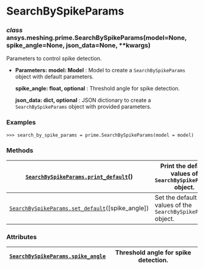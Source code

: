 <!-- vale off -->

<a id="searchbyspikeparams"></a>

# SearchBySpikeParams

<a id="ansys.meshing.prime.SearchBySpikeParams"></a>

### *class* ansys.meshing.prime.SearchBySpikeParams(model=None, spike_angle=None, json_data=None, \*\*kwargs)

Parameters to control spike detection.

* **Parameters:**
  **model: Model**
  : Model to create a `SearchBySpikeParams` object with default parameters.

  **spike_angle: float, optional**
  : Threshold angle for spike detection.

  **json_data: dict, optional**
  : JSON dictionary to create a `SearchBySpikeParams` object with provided parameters.

### Examples

```pycon
>>> search_by_spike_params = prime.SearchBySpikeParams(model = model)
```

<!-- !! processed by numpydoc !! -->

### Methods

| [`SearchBySpikeParams.print_default`](ansys.meshing.prime.SearchBySpikeParams.print_default.md#ansys.meshing.prime.SearchBySpikeParams.print_default)()        | Print the default values of `SearchBySpikeParams` object.   |
|----------------------------------------------------------------------------------------------------------------------------------------------------------------|-------------------------------------------------------------|
| [`SearchBySpikeParams.set_default`](ansys.meshing.prime.SearchBySpikeParams.set_default.md#ansys.meshing.prime.SearchBySpikeParams.set_default)([spike_angle]) | Set the default values of the `SearchBySpikeParams` object. |

### Attributes

| [`SearchBySpikeParams.spike_angle`](ansys.meshing.prime.SearchBySpikeParams.spike_angle.md#ansys.meshing.prime.SearchBySpikeParams.spike_angle)   | Threshold angle for spike detection.   |
|---------------------------------------------------------------------------------------------------------------------------------------------------|----------------------------------------|
<!-- vale on -->

